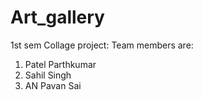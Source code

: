 # Art_gallery
1st sem Collage project:
Team members are:
1. Patel Parthkumar
2. Sahil Singh
3. AN Pavan Sai